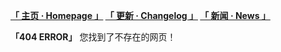 **[「 主页 · Homepage 」](https://nindcraft.github.io/) [「 更新 · Changelog 」](https://nindcraft.github.io/c) [「 新闻 · News 」](https://nindcraft.github.io/n)**

**「404 ERROR」** 您找到了不存在的网页！

